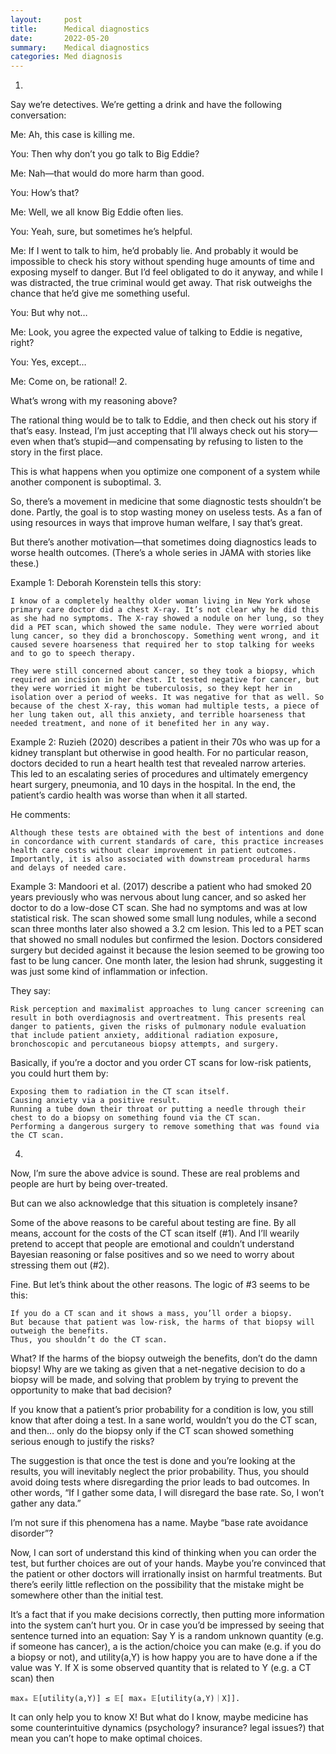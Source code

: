 ```yaml
---
layout:     post
title:      Medical diagnostics
date:       2022-05-20
summary:    Medical diagnostics
categories: Med diagnosis
---
```


1.

Say we’re detectives. We’re getting a drink and have the following conversation:

Me: Ah, this case is killing me.

You: Then why don’t you go talk to Big Eddie?

Me: Nah—that would do more harm than good.

You: How’s that?

Me: Well, we all know Big Eddie often lies.

You: Yeah, sure, but sometimes he’s helpful.

Me: If I went to talk to him, he’d probably lie. And probably it would be impossible to check his story without spending huge amounts of time and exposing myself to danger. But I’d feel obligated to do it anyway, and while I was distracted, the true criminal would get away. That risk outweighs the chance that he’d give me something useful.

You: But why not…

Me: Look, you agree the expected value of talking to Eddie is negative, right?

You: Yes, except…

Me: Come on, be rational!
2.

What’s wrong with my reasoning above?

The rational thing would be to talk to Eddie, and then check out his story if that’s easy. Instead, I’m just accepting that I’ll always check out his story—even when that’s stupid—and compensating by refusing to listen to the story in the first place.

This is what happens when you optimize one component of a system while another component is suboptimal.
3.

So, there’s a movement in medicine that some diagnostic tests shouldn’t be done. Partly, the goal is to stop wasting money on useless tests. As a fan of using resources in ways that improve human welfare, I say that’s great.

But there’s another motivation—that sometimes doing diagnostics leads to worse health outcomes. (There’s a whole series in JAMA with stories like these.)

Example 1: Deborah Korenstein tells this story:

    I know of a completely healthy older woman living in New York whose primary care doctor did a chest X-ray. It’s not clear why he did this as she had no symptoms. The X-ray showed a nodule on her lung, so they did a PET scan, which showed the same nodule. They were worried about lung cancer, so they did a bronchoscopy. Something went wrong, and it caused severe hoarseness that required her to stop talking for weeks and to go to speech therapy.

    They were still concerned about cancer, so they took a biopsy, which required an incision in her chest. It tested negative for cancer, but they were worried it might be tuberculosis, so they kept her in isolation over a period of weeks. It was negative for that as well. So because of the chest X-ray, this woman had multiple tests, a piece of her lung taken out, all this anxiety, and terrible hoarseness that needed treatment, and none of it benefited her in any way.

Example 2: Ruzieh (2020) describes a patient in their 70s who was up for a kidney transplant but otherwise in good health. For no particular reason, doctors decided to run a heart health test that revealed narrow arteries. This led to an escalating series of procedures and ultimately emergency heart surgery, pneumonia, and 10 days in the hospital. In the end, the patient’s cardio health was worse than when it all started.

He comments:

    Although these tests are obtained with the best of intentions and done in concordance with current standards of care, this practice increases health care costs without clear improvement in patient outcomes. Importantly, it is also associated with downstream procedural harms and delays of needed care.

Example 3: Mandoori et al. (2017) describe a patient who had smoked 20 years previously who was nervous about lung cancer, and so asked her doctor to do a low-dose CT scan. She had no symptoms and was at low statistical risk. The scan showed some small lung nodules, while a second scan three months later also showed a 3.2 cm lesion. This led to a PET scan that showed no small nodules but confirmed the lesion. Doctors considered surgery but decided against it because the lesion seemed to be growing too fast to be lung cancer. One month later, the lesion had shrunk, suggesting it was just some kind of inflammation or infection.

They say:

    Risk perception and maximalist approaches to lung cancer screening can result in both overdiagnosis and overtreatment. This presents real danger to patients, given the risks of pulmonary nodule evaluation that include patient anxiety, additional radiation exposure, bronchoscopic and percutaneous biopsy attempts, and surgery.

Basically, if you’re a doctor and you order CT scans for low-risk patients, you could hurt them by:

    Exposing them to radiation in the CT scan itself.
    Causing anxiety via a positive result.
    Running a tube down their throat or putting a needle through their chest to do a biopsy on something found via the CT scan.
    Performing a dangerous surgery to remove something that was found via the CT scan.

4.

Now, I’m sure the above advice is sound. These are real problems and people are hurt by being over-treated.

But can we also acknowledge that this situation is completely insane?

Some of the above reasons to be careful about testing are fine. By all means, account for the costs of the CT scan itself (#1). And I’ll wearily pretend to accept that people are emotional and couldn’t understand Bayesian reasoning or false positives and so we need to worry about stressing them out (#2).

Fine. But let’s think about the other reasons. The logic of #3 seems to be this:

    If you do a CT scan and it shows a mass, you’ll order a biopsy.
    But because that patient was low-risk, the harms of that biopsy will outweigh the benefits.
    Thus, you shouldn’t do the CT scan.

What? If the harms of the biopsy outweigh the benefits, don’t do the damn biopsy! Why are we taking as given that a net-negative decision to do a biopsy will be made, and solving that problem by trying to prevent the opportunity to make that bad decision?

If you know that a patient’s prior probability for a condition is low, you still know that after doing a test. In a sane world, wouldn’t you do the CT scan, and then… only do the biopsy only if the CT scan showed something serious enough to justify the risks?

The suggestion is that once the test is done and you’re looking at the results, you will inevitably neglect the prior probability. Thus, you should avoid doing tests where disregarding the prior leads to bad outcomes. In other words, “If I gather some data, I will disregard the base rate. So, I won’t gather any data.”

I’m not sure if this phenomena has a name. Maybe “base rate avoidance disorder”?

Now, I can sort of understand this kind of thinking when you can order the test, but further choices are out of your hands. Maybe you’re convinced that the patient or other doctors will irrationally insist on harmful treatments. But there’s eerily little reflection on the possibility that the mistake might be somewhere other than the initial test.

It’s a fact that if you make decisions correctly, then putting more information into the system can’t hurt you. Or in case you’d be impressed by seeing that sentence turned into an equation: Say Y is a random unknown quantity (e.g. if someone has cancer), a is the action/choice you can make (e.g. if you do a biopsy or not), and utility(a,Y) is how happy you are to have done a if the value was Y. If X is some observed quantity that is related to Y (e.g. a CT scan) then

    maxₐ 𝔼[utility(a,Y)] ≤ 𝔼[ maxₐ 𝔼[utility(a,Y)｜X]].

It can only help you to know X! But what do I know, maybe medicine has some counterintuitive dynamics (psychology? insurance? legal issues?) that mean you can’t hope to make optimal choices.

